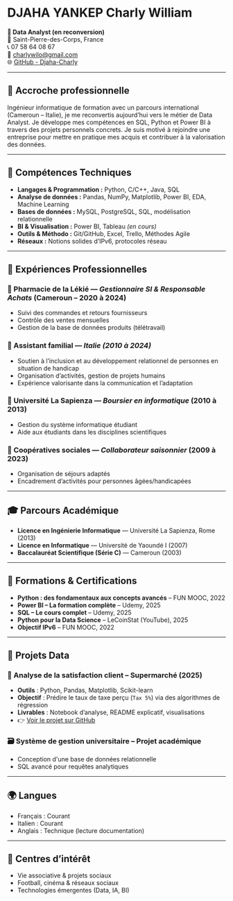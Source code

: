 # DJAHA YANKEP Charly William

**🎯 Data Analyst (en reconversion)**  
📍 Saint-Pierre-des-Corps, France  
📞 07 58 64 08 67  
📧 charlywilo@gmail.com  
🌐 [GitHub - Djaha-Charly](https://github.com/Djaha-Charly)

---

## 🧠 Accroche professionnelle

Ingénieur informatique de formation avec un parcours international (Cameroun – Italie), je me reconvertis aujourd’hui vers le métier de Data Analyst. Je développe mes compétences en SQL, Python et Power BI à travers des projets personnels concrets. Je suis motivé à rejoindre une entreprise pour mettre en pratique mes acquis et contribuer à la valorisation des données.

---

## 🧩 Compétences Techniques

- **Langages & Programmation :** Python, C/C++, Java, SQL  
- **Analyse de données :** Pandas, NumPy, Matplotlib, Power BI, EDA, Machine Learning  
- **Bases de données :** MySQL, PostgreSQL, SQL, modélisation relationnelle  
- **BI & Visualisation :** Power BI, Tableau *(en cours)*  
- **Outils & Méthodo :** Git/GitHub, Excel, Trello, Méthodes Agile  
- **Réseaux :** Notions solides d’IPv6, protocoles réseau

---

## 💼 Expériences Professionnelles

### 📌 Pharmacie de la Lékié — *Gestionnaire SI & Responsable Achats* (Cameroun – 2020 à 2024)
- Suivi des commandes et retours fournisseurs  
- Contrôle des ventes mensuelles  
- Gestion de la base de données produits (télétravail)

### 📌 Assistant familial — *Italie (2010 à 2024)*
- Soutien à l’inclusion et au développement relationnel de personnes en situation de handicap 
- Organisation d’activités, gestion de projets humains  
- Expérience valorisante dans la communication et l’adaptation

### 📌 Université La Sapienza — *Boursier en informatique* (2010 à 2013)
- Gestion du système informatique étudiant  
- Aide aux étudiants dans les disciplines scientifiques

### 📌 Coopératives sociales — *Collaborateur saisonnier* (2009 à 2023)
- Organisation de séjours adaptés  
- Encadrement d’activités pour personnes âgées/handicapées

---

## 🎓 Parcours Académique

- **Licence en Ingénierie Informatique** — Université La Sapienza, Rome (2013)  
- **Licence en Informatique** — Université de Yaoundé I (2007)  
- **Baccalauréat Scientifique (Série C)** — Cameroun (2003)

---

## 📘 Formations & Certifications

- **Python : des fondamentaux aux concepts avancés** – FUN MOOC, 2022  
- **Power BI – La formation complète** – Udemy, 2025  
- **SQL – Le cours complet** – Udemy, 2025  
- **Python pour la Data Science** – LeCoinStat (YouTube), 2025  
- **Objectif IPv6** – FUN MOOC, 2022

---

## 🧪 Projets Data

### 🛒 Analyse de la satisfaction client – Supermarché (2025)
- **Outils** : Python, Pandas, Matplotlib, Scikit-learn  
- **Objectif** : Prédire le taux de taxe perçu (`Tax 5%`) via des algorithmes de régression  
- **Livrables** : Notebook d’analyse, README explicatif, visualisations  
- 👉 [Voir le projet sur GitHub](https://github.com/Djaha-Charly/Analyse-des-ventes-en-supermarch-avec-Machine-Learning)

### 🗃️ Système de gestion universitaire – Projet académique
- Conception d'une base de données relationnelle  
- SQL avancé pour requêtes analytiques  

---

## 🌍 Langues

- Français : Courant  
- Italien : Courant  
- Anglais : Technique (lecture documentation)

---

## 💬 Centres d’intérêt

- Vie associative & projets sociaux  
- Football, cinéma & réseaux sociaux  
- Technologies émergentes (Data, IA, BI)
